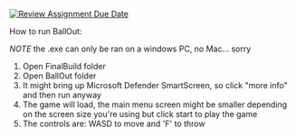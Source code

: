 [![Review Assignment Due Date](https://classroom.github.com/assets/deadline-readme-button-22041afd0340ce965d47ae6ef1cefeee28c7c493a6346c4f15d667ab976d596c.svg)](https://classroom.github.com/a/T35usLkj)

How to run BallOut:

*NOTE* the .exe can only be ran on a windows PC, no Mac... sorry

1. Open FinalBuild folder
2. Open BallOut folder
3. It might bring up Microsoft Defender SmartScreen, so click "more info" and then run anyway
4. The game will load, the main menu screen might be smaller depending on the screen size you're using but click start to play the game
5. The controls are: WASD to move and 'F' to throw
